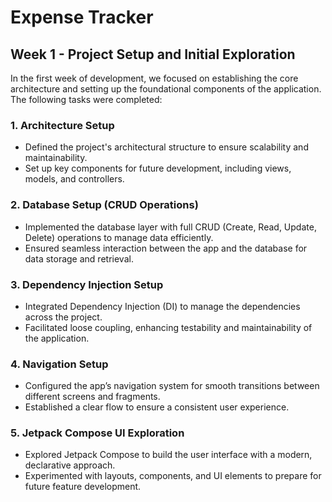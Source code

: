 # Expense Tracker

## Week 1 - Project Setup and Initial Exploration

In the first week of development, we focused on establishing the core architecture and setting up the foundational components of the application. The following tasks were completed:

### 1. **Architecture Setup**
   - Defined the project's architectural structure to ensure scalability and maintainability. 
   - Set up key components for future development, including views, models, and controllers.

### 2. **Database Setup (CRUD Operations)**
   - Implemented the database layer with full CRUD (Create, Read, Update, Delete) operations to manage data efficiently.
   - Ensured seamless interaction between the app and the database for data storage and retrieval.

### 3. **Dependency Injection Setup**
   - Integrated Dependency Injection (DI) to manage the dependencies across the project.
   - Facilitated loose coupling, enhancing testability and maintainability of the application.

### 4. **Navigation Setup**
   - Configured the app’s navigation system for smooth transitions between different screens and fragments.
   - Established a clear flow to ensure a consistent user experience.

### 5. **Jetpack Compose UI Exploration**
   - Explored Jetpack Compose to build the user interface with a modern, declarative approach.
   - Experimented with layouts, components, and UI elements to prepare for future feature development.

